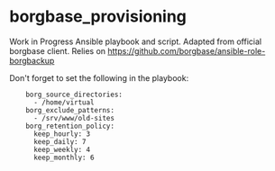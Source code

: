 # borgbase_provisioning
Work in Progress Ansible playbook and script. Adapted from official borgbase client. Relies on https://github.com/borgbase/ansible-role-borgbackup

Don't forget to set the following in the playbook:

```
    borg_source_directories:
      - /home/virtual
    borg_exclude_patterns:
      - /srv/www/old-sites
    borg_retention_policy:
      keep_hourly: 3
      keep_daily: 7
      keep_weekly: 4
      keep_monthly: 6
 ```
